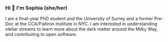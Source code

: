 ### Hi 👋 I'm Sophia (she/her)

I am a final-year PhD student and the University of Surrey and a former Pre-Doc at the CCA/Flatiron Institute in NYC. I am interested in understanding stellar streams to learn more about the dark matter around the Milky Way, and contributing to open software.

<!--
**sophialilleengen/sophialilleengen** is a ✨ _special_ ✨ repository because its `README.md` (this file) appears on your GitHub profile.

Here are some ideas to get you started:

- 🔭 I’m currently working on ...
- 🌱 I’m currently learning ...
- 👯 I’m looking to collaborate on ...
- 🤔 I’m looking for help with ...
- 💬 Ask me about ...
- 📫 How to reach me: ...
- 😄 Pronouns: ...
- ⚡ Fun fact: ...
-->
